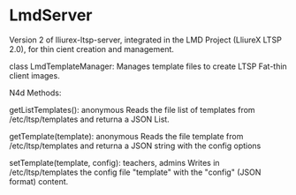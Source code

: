 LmdServer
=========

Version 2 of lliurex-ltsp-server, integrated in the LMD Project (LliureX LTSP 2.0), for thin cient creation and management.

class LmdTemplateManager: Manages template files to create LTSP Fat-thin client images.

N4d Methods:

getListTemplates(): anonymous
Reads the file list of templates from /etc/ltsp/templates and returna a JSON List.

getTemplate(template): anonymous
Reads the file template from /etc/ltsp/templates and returna a JSON string with the config options
	
setTemplate(template, config): teachers, admins
Writes in /etc/ltsp/templates the config file "template" with the "config" (JSON format) content.